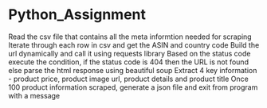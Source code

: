 # Python_Assignment

Read the csv file that contains all the meta informtion needed for scraping
Iterate through each row in csv and get the ASIN and country code
Build the url dynamically and call it using requests library
Based on the status code execute the condition, if the status code is 404 then the URL is not found else parse the html response using beautiful soup
Extract 4 key information - product price, product image url, product details and product title
Once 100 product information scraped, generate a json file and exit from program with a message

